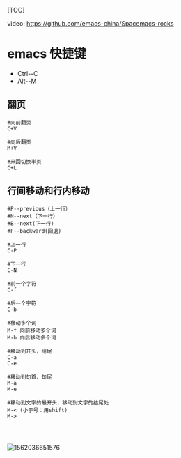 [TOC]



video: https://github.com/emacs-china/Spacemacs-rocks

# emacs 快捷键

* Ctrl--C
* Alt--M

## 翻页

```shell
#向前翻页
C+V  

#向后翻页
M+V

#来回切换半页
C+L

```

## 行间移动和行内移动

```shell
#P--previous（上一行）
#N--next（下一行） 
#B--next(下一行) 
#F--backward(回退) 

#上一行
C-P

#下一行
C-N

#前一个字符
C-f

#后一个字符
C-b

#移动多个词
M-f 向前移动多个词
M-b 向后移动多个词

#移动到开头，结尾
C-a
C-e

#移动到句首，句尾
M-a
M-e

#移动到文字的最开头，移动到文字的结尾处
M-< (小于号：用shift)  
M->




```

![1562036651576](E:\git-workspace\note\images\emacs\cmd1.png)





























